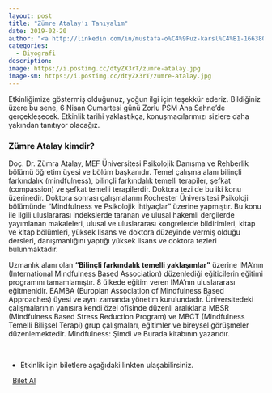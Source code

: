 ```yaml
---
layout: post
title: "Zümre Atalay'ı Tanıyalım"
date: 2019-02-20
author: "<a http://linkedin.com/in/mustafa-o%C4%9Fuz-karsl%C4%B1-166380172 target=_blank>Musatafa Oğuz Karslı</a>"
categories:
  - Biyografi
description:
image: https://i.postimg.cc/dtyZX3rT/zumre-atalay.jpg
image-sm: https://i.postimg.cc/dtyZX3rT/zumre-atalay.jpg
---
```


Etkinliğimize göstermiş olduğunuz, yoğun ilgi için teşekkür ederiz. Bildiğiniz üzere bu sene, 6 Nisan
Cumartesi günü Zorlu PSM Ana Sahne’de gerçekleşecek. Etkinlik tarihi yaklaştıkça, konuşmacılarımızı
sizlere daha yakından tanıtıyor olacağız.

### Zümre Atalay kimdir?

Doç. Dr. Zümra Atalay, MEF Üniversitesi Psikolojik Danışma ve Rehberlik bölümü öğretim üyesi ve
bölüm başkanıdır. Temel çalışma alanı bilinçli farkındalık (mindfulness), bilinçli farkındalık temelli
terapiler, şefkat (compassion) ve şefkat temelli terapilerdir. Doktora tezi de bu iki konu üzerinedir.
Doktora sonrası çalışmalarını Rochester Üniversitesi Psikoloji bölümünde “Mindfulness ve Psikolojik
İhtiyaçlar” üzerine yapmıştır. Bu konu ile ilgili uluslararası indekslerde taranan ve ulusal hakemli
dergilerde yayımlanan makaleleri, ulusal ve uluslararası kongrelerde bildirimleri, kitap ve kitap
bölümleri, yüksek lisans ve doktora düzeyinde vermiş olduğu dersleri, danışmanlığını yaptığı yüksek
lisans ve doktora tezleri bulunmaktadır.

Uzmanlık alanı olan **“Bilinçli farkındalık temelli yaklaşımlar”** üzerine IMA’nın (International
Mindfulness Based Association) düzenlediği eğiticilerin eğitimi programını tamamlamıştır. 8 ülkede
eğitim veren IMA’nın uluslararası eğitmenidir. EAMBA (Europian Association of Mindfulness Based
Approaches) üyesi ve aynı zamanda yönetim kurulundadır. Üniversitedeki çalışmalarının yanısıra
kendi özel ofisinde düzenli aralıklarla MBSR (Mindfulness Based Stress Reduction Program)
ve MBCT (Mindfulness Temelli Bilişsel Terapi)  grup çalışmaları, eğitimler ve bireysel görüşmeler
düzenlemektedir. Mindfulness: Şimdi ve Burada kitabının yazarıdır. 

&nbsp;&nbsp;&nbsp;

- Etkinlik için biletlere aşağıdaki linkten ulaşabilirsiniz.

<i class="fa fa-lg fa-ticket" aria-hidden="true"></i>&nbsp; <a href="https://www.biletino.com/event/eventdetail/6381?t=banner" target="_blank"> Bilet Al</a>
